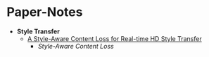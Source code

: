 # Paper-Notes

* **Style Transfer**
    * [A Style-Aware Content Loss for Real-time HD Style Transfer](https://github.com/BaldwinHe/everything/blob/master/Study-Notes/PaperNotes/Notes/Style-Transfer/A_Style-Aware_Content_Loss_for_Real-time_HD_Style_Transfer/A_Style-Aware_Content_Loss_for_Real-time_HD_Style_Transfer.pdf)
        * *Style-Aware Content Loss*
